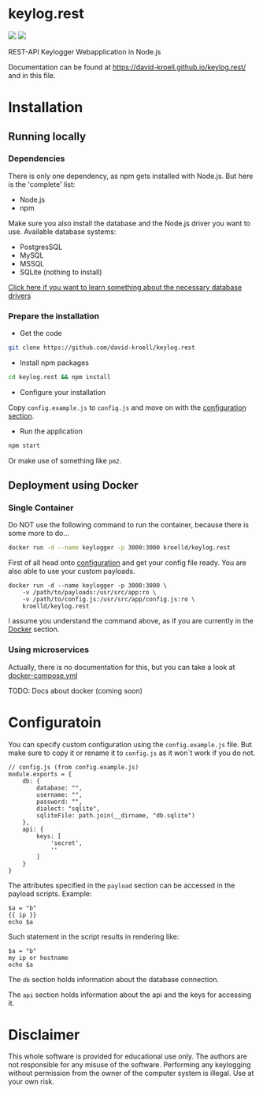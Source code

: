 # keylog.rest
[![](https://images.microbadger.com/badges/version/kroelld/keylog.rest.svg)](https://microbadger.com/images/kroelld/keylog.rest "Get your own version badge on microbadger.com") [![](https://images.microbadger.com/badges/image/kroelld/keylog.rest.svg)](https://microbadger.com/images/kroelld/keylog.rest "Get your own image badge on microbadger.com")

REST-API Keylogger Webapplication in Node.js

Documentation can be found at <https://david-kroell.github.io/keylog.rest/> and in this file.

# Installation
## Running locally
### Dependencies
There is only one dependency, as npm gets installed with Node.js. But here is the 'complete' list:
* Node.js
* npm

Make sure you also install the database and the Node.js driver you want to use.
Available database systems:
* PostgresSQL
* MySQL
* MSSQL
* SQLite (nothing to install)

[Click here if you want to learn something about the necessary database drivers](http://docs.sequelizejs.com/manual/installation/getting-started.html#installation)

### Prepare the installation

* Get the code
```bash
git clone https://github.com/david-kroell/keylog.rest
```
* Install npm packages
```bash
cd keylog.rest && npm install
```
* Configure your installation

Copy ```config.example.js``` to ```config.js``` and move on with the [configuration section](#configuration).

* Run the application
```bash
npm start
```
Or make use of something like ```pm2```.

## Deployment using Docker
### Single Container
Do NOT use the following command to run the container, because there is some more to do...

```bash
docker run -d --name keylogger -p 3000:3000 kroelld/keylog.rest
```

First of all head onto [configuration](#configuration) and get your config file ready. 
You are also able to use your custom payloads.

```
docker run -d --name keylogger -p 3000:3000 \
    -v /path/to/payloads:/usr/src/app:ro \
    -v /path/to/config.js:/usr/src/app/config.js:ro \
    kroelld/keylog.rest
```
I assume you understand the command above, as if you are currently in the [Docker](https://www.docker.com/) section.

### Using microservices
Actually, there is no documentation for this, but you can take a look at [docker-compose.yml](docker-compose.yml)

TODO: Docs about docker (coming soon)

# Configuratoin
You can specify custom configuration using the ```config.example.js``` file. But make sure to copy it or rename it to ```config.js``` as it won´t work if you do not.

```
// config.js (from config.example.js)
module.exports = {
    db: {
        database: "",
        username: "",
        password: "",
        dialect: "sqlite",
        sqliteFile: path.join(__dirname, "db.sqlite")
    },
    api: {
        keys: [
            'secret',
            ''
        ]
    }
}
```
The attributes specified in the ```payload``` section can be accessed in the payload scripts.
Example:
```
$a = "b"
{{ ip }}
echo $a
```
Such statement in the script results in rendering like:
```
$a = "b"
my ip or hostname
echo $a
```

The ```db``` section holds information about the database connection.

The ```api``` section holds information about the api and the keys for accessing it.

# Disclaimer
This whole software is provided for educational use only. The authors are not responsible for any misuse of the software. Performing any keylogging without permission from the owner of the computer system is illegal. Use at your own risk.